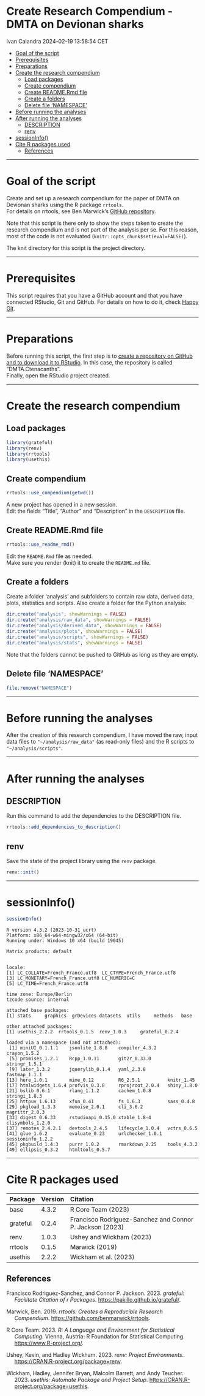 Create Research Compendium - DMTA on Devionan sharks
================
Ivan Calandra
2024-02-19 13:58:54 CET

- [Goal of the script](#goal-of-the-script)
- [Prerequisites](#prerequisites)
- [Preparations](#preparations)
- [Create the research compendium](#create-the-research-compendium)
  - [Load packages](#load-packages)
  - [Create compendium](#create-compendium)
  - [Create README.Rmd file](#create-readmermd-file)
  - [Create a folders](#create-a-folders)
  - [Delete file ‘NAMESPACE’](#delete-file-namespace)
- [Before running the analyses](#before-running-the-analyses)
- [After running the analyses](#after-running-the-analyses)
  - [DESCRIPTION](#description)
  - [renv](#renv)
- [sessionInfo()](#sessioninfo)
- [Cite R packages used](#cite-r-packages-used)
  - [References](#references)

------------------------------------------------------------------------

# Goal of the script

Create and set up a research compendium for the paper of DMTA on
Devionan sharks using the R package `rrtools`.  
For details on rrtools, see Ben Marwick’s [GitHub
repository](https://github.com/benmarwick/rrtools).

Note that this script is there only to show the steps taken to create
the research compendium and is not part of the analysis per se. For this
reason, most of the code is not evaluated
(`knitr::opts_chunk$set(eval=FALSE)`).

The knit directory for this script is the project directory.

------------------------------------------------------------------------

# Prerequisites

This script requires that you have a GitHub account and that you have
connected RStudio, Git and GitHub. For details on how to do it, check
[Happy Git](https://happygitwithr.com/).

------------------------------------------------------------------------

# Preparations

Before running this script, the first step is to [create a repository on
GitHub and to download it to
RStudio](https://happygitwithr.com/new-github-first.html). In this case,
the repository is called “DMTA.Ctenacanths”.  
Finally, open the RStudio project created.

------------------------------------------------------------------------

# Create the research compendium

## Load packages

``` r
library(grateful)
library(renv)
library(rrtools)
library(usethis)
```

## Create compendium

``` r
rrtools::use_compendium(getwd())
```

A new project has opened in a new session.  
Edit the fields “Title”, “Author” and “Description” in the `DESCRIPTION`
file.

## Create README.Rmd file

``` r
rrtools::use_readme_rmd()
```

Edit the `README.Rmd` file as needed.  
Make sure you render (knit) it to create the `README.md` file.

## Create a folders

Create a folder ‘analysis’ and subfolders to contain raw data, derived
data, plots, statistics and scripts. Also create a folder for the Python
analysis:

``` r
dir.create("analysis", showWarnings = FALSE)
dir.create("analysis/raw_data", showWarnings = FALSE)
dir.create("analysis/derived_data", showWarnings = FALSE)
dir.create("analysis/plots", showWarnings = FALSE)
dir.create("analysis/scripts", showWarnings = FALSE)
dir.create("analysis/stats", showWarnings = FALSE)
```

Note that the folders cannot be pushed to GitHub as long as they are
empty.

## Delete file ‘NAMESPACE’

``` r
file.remove("NAMESPACE")
```

------------------------------------------------------------------------

# Before running the analyses

After the creation of this research compendium, I have moved the raw,
input data files to `"~/analysis/raw_data"` (as read-only files) and the
R scripts to `"~/analysis/scripts"`.

------------------------------------------------------------------------

# After running the analyses

## DESCRIPTION

Run this command to add the dependencies to the DESCRIPTION file.

``` r
rrtools::add_dependencies_to_description()
```

## renv

Save the state of the project library using the `renv` package.

``` r
renv::init()
```

------------------------------------------------------------------------

# sessionInfo()

``` r
sessionInfo()
```

    R version 4.3.2 (2023-10-31 ucrt)
    Platform: x86_64-w64-mingw32/x64 (64-bit)
    Running under: Windows 10 x64 (build 19045)

    Matrix products: default


    locale:
    [1] LC_COLLATE=French_France.utf8  LC_CTYPE=French_France.utf8   
    [3] LC_MONETARY=French_France.utf8 LC_NUMERIC=C                  
    [5] LC_TIME=French_France.utf8    

    time zone: Europe/Berlin
    tzcode source: internal

    attached base packages:
    [1] stats     graphics  grDevices datasets  utils     methods   base     

    other attached packages:
    [1] usethis_2.2.2  rrtools_0.1.5  renv_1.0.3     grateful_0.2.4

    loaded via a namespace (and not attached):
     [1] miniUI_0.1.1.1    jsonlite_1.8.8    compiler_4.3.2    crayon_1.5.2     
     [5] promises_1.2.1    Rcpp_1.0.11       git2r_0.33.0      stringr_1.5.1    
     [9] later_1.3.2       jquerylib_0.1.4   yaml_2.3.8        fastmap_1.1.1    
    [13] here_1.0.1        mime_0.12         R6_2.5.1          knitr_1.45       
    [17] htmlwidgets_1.6.4 profvis_0.3.8     rprojroot_2.0.4   shiny_1.8.0      
    [21] bslib_0.6.1       rlang_1.1.2       cachem_1.0.8      stringi_1.8.3    
    [25] httpuv_1.6.13     xfun_0.41         fs_1.6.3          sass_0.4.8       
    [29] pkgload_1.3.3     memoise_2.0.1     cli_3.6.2         magrittr_2.0.3   
    [33] digest_0.6.33     rstudioapi_0.15.0 xtable_1.8-4      clisymbols_1.2.0 
    [37] remotes_2.4.2.1   devtools_2.4.5    lifecycle_1.0.4   vctrs_0.6.5      
    [41] glue_1.6.2        evaluate_0.23     urlchecker_1.0.1  sessioninfo_1.2.2
    [45] pkgbuild_1.4.3    purrr_1.0.2       rmarkdown_2.25    tools_4.3.2      
    [49] ellipsis_0.3.2    htmltools_0.5.7  

------------------------------------------------------------------------

# Cite R packages used

| Package  | Version | Citation                                                 |
|:---------|:--------|:---------------------------------------------------------|
| base     | 4.3.2   | R Core Team (2023)                                       |
| grateful | 0.2.4   | Francisco Rodriguez-Sanchez and Connor P. Jackson (2023) |
| renv     | 1.0.3   | Ushey and Wickham (2023)                                 |
| rrtools  | 0.1.5   | Marwick (2019)                                           |
| usethis  | 2.2.2   | Wickham et al. (2023)                                    |

## References

<div id="refs" class="references csl-bib-body hanging-indent">

<div id="ref-grateful" class="csl-entry">

Francisco Rodriguez-Sanchez, and Connor P. Jackson. 2023.
*<span class="nocase">grateful</span>: Facilitate Citation of r
Packages*. <https://pakillo.github.io/grateful/>.

</div>

<div id="ref-rrtools" class="csl-entry">

Marwick, Ben. 2019. *<span class="nocase">rrtools</span>: Creates a
Reproducible Research Compendium*.
<https://github.com/benmarwick/rrtools>.

</div>

<div id="ref-base" class="csl-entry">

R Core Team. 2023. *R: A Language and Environment for Statistical
Computing*. Vienna, Austria: R Foundation for Statistical Computing.
<https://www.R-project.org/>.

</div>

<div id="ref-renv" class="csl-entry">

Ushey, Kevin, and Hadley Wickham. 2023.
*<span class="nocase">renv</span>: Project Environments*.
<https://CRAN.R-project.org/package=renv>.

</div>

<div id="ref-usethis" class="csl-entry">

Wickham, Hadley, Jennifer Bryan, Malcolm Barrett, and Andy Teucher.
2023. *<span class="nocase">usethis</span>: Automate Package and Project
Setup*. <https://CRAN.R-project.org/package=usethis>.

</div>

</div>
